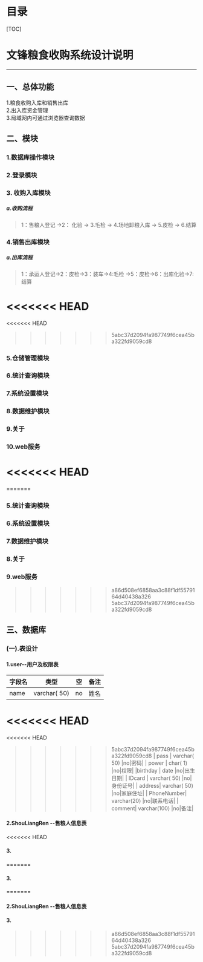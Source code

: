 # 目录
[TOC]
# 文锋粮食收购系统设计说明
---
## 一、总体功能
1.粮食收购入库和销售出库  
2.出入库资金管理  
3.局域网内可通过浏览器查询数据  
## 二、模块  
### 1.数据库操作模块
### 2.登录模块 

### 3. 收购入库模块
##### a.收购流程  
>1：售粮人登记 ->2： 化验 -> 3.毛检 -> 4.场地卸粮入库 -> 5.皮检 -> 6.结算  

### 4.销售出库模块  
##### a.出库流程
>1：承运人登记->2：皮检->3：装车->4:毛检 ->5：皮检->6：出库化验->7:结算

<<<<<<< HEAD
=======
<<<<<<< HEAD
>>>>>>> 5abc37d2094fa987749f6cea45ba322fd9059cd8
### 5.仓储管理模块
### 6.统计查询模块  
### 7.系统设置模块  
### 8.数据维护模块  
### 9.关于  
### 10.web服务
<<<<<<< HEAD
=======
=======
### 5.统计查询模块  
### 6.系统设置模块  
### 7.数据维护模块  
### 8.关于  
### 9.web服务
>>>>>>> a86d508ef6858aa3c88f1df5579164d40438a326
>>>>>>> 5abc37d2094fa987749f6cea45ba322fd9059cd8

## 三、数据库

### (一).表设计
#### 1.user--用户及权限表

|字段名| 类型 |空|备注|
| ---- | ---- |--|--|
| name | varchar( 50) |no|姓名|
<<<<<<< HEAD
=======
<<<<<<< HEAD
>>>>>>> 5abc37d2094fa987749f6cea45ba322fd9059cd8
| pass | varchar( 50) |no|密码|
| power | char( 1) |no|权限|
|birthday | date |no|出生日期|
| IDcard | varchar( 50) |no|身份证号|
| address| varchar( 50) |no|家庭住址|
| PhoneNumber| varchar(20) |no|联系电话|
| comment| varchar(100) |no|备注|

#### 2.ShouLiangRen --售粮人信息表
<<<<<<< HEAD
#### 3.
=======
#### 3.
=======




#### 2.ShouLiangRen --售粮人信息表
#### 3.
>>>>>>> a86d508ef6858aa3c88f1df5579164d40438a326
>>>>>>> 5abc37d2094fa987749f6cea45ba322fd9059cd8

